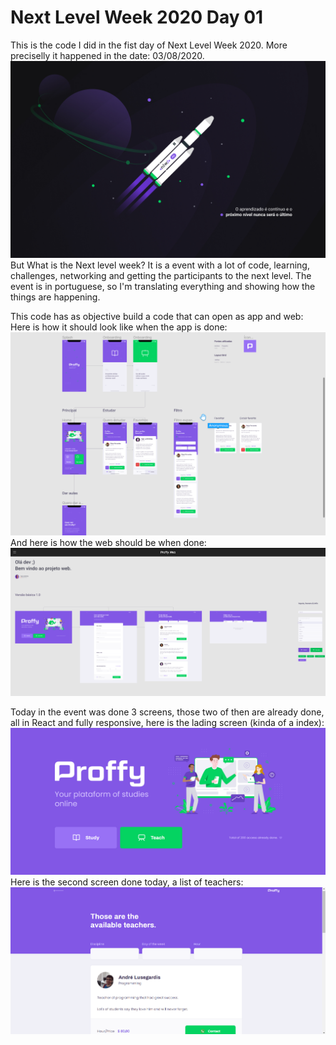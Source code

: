 # Next Level Week 2020 Day 01

This is the code I did in the fist day of Next Level Week 2020. More preciselly it happened in the date: 03/08/2020.
![NLW2020](https://github.com/MestreALMO/NextLevelWeek2020Day01/blob/master/NLW_wallpapers/1%20-%20NLW%20%2302%20-%201400x900.jpg?raw=true)
But What is the Next level week? It is a event with a lot of code, learning, challenges, networking and getting the participants to the next level. The event is in portuguese, so I'm translating everything and showing how the things are happening.

This code has as objective build a code that can open as app and web:
Here is how it should look like when the app is done:
![NLW2020App](https://github.com/MestreALMO/NextLevelWeek2020Day01/blob/master/ReadmeImgs/AppObjective.png?raw=true)
And here is how the web should be when done:
![NLW2020App](https://github.com/MestreALMO/NextLevelWeek2020Day01/blob/master/ReadmeImgs/WebObjective.png?raw=true)

Today in the event was done 3 screens, those two of then are already done, all in React and fully responsive, here is the lading screen (kinda of a index):
![NLW2020](https://github.com/MestreALMO/NextLevelWeek2020Day01/blob/master/ReadmeImgs/01-Landing.png?raw=true)
Here is the second screen done today, a list of teachers:
![NLW2020](https://github.com/MestreALMO/NextLevelWeek2020Day01/blob/master/ReadmeImgs/02-TeacherList.png?raw=true)
